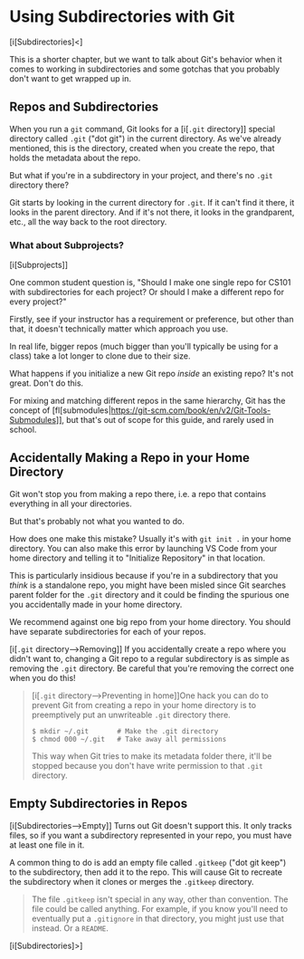 # Using Subdirectories with Git

[i[Subdirectories]<]

This is a shorter chapter, but we want to talk about Git's behavior when
it comes to working in subdirectories and some gotchas that you
probably don't want to get wrapped up in.

## Repos and Subdirectories

When you run a `git` command, Git looks for a [i[`.git` directory]]
special directory called `.git` ("dot git") in the current directory. As
we've already mentioned, this is the directory, created when you create
the repo, that holds the metadata about the repo.

But what if you're in a subdirectory in your project, and there's no
`.git` directory there?

Git starts by looking in the current directory for `.git`. If it can't
find it there, it looks in the parent directory. And if it's not there,
it looks in the grandparent, etc., all the way back to the root
directory.

### What about Subprojects?

[i[Subprojects]]

One common student question is, "Should I make one single repo for CS101
with subdirectories for each project? Or should I make a different repo
for every project?"

Firstly, see if your instructor has a requirement or preference, but
other than that, it doesn't technically matter which approach you use.

In real life, bigger repos (much bigger than you'll typically be using
for a class) take a lot longer to clone due to their size.

What happens if you initialize a new Git repo _inside_ an existing repo?
It's not great. Don't do this.

For mixing and matching different repos in the same hierarchy, Git has
the concept of
[fl[submodules|https://git-scm.com/book/en/v2/Git-Tools-Submodules]],
but that's out of scope for this guide, and rarely used in school.

## Accidentally Making a Repo in your Home Directory

Git won't stop you from making a repo there, i.e. a repo that contains
everything in all your directories.

But that's probably not what you wanted to do.

How does one make this mistake? Usually it's with `git init .` in your
home directory. You can also make this error by launching VS Code from
your home directory and telling it to "Initialize Repository" in that
location. 

This is particularly insidious because if you're in a subdirectory that
you _think_ is a standalone repo, you might have been misled since Git
searches parent folder for the `.git` directory and it could be finding
the spurious one you accidentally made in your home directory.

We recommend against one big repo from your home directory. You should
have separate subdirectories for each of your repos.

[i[`.git` directory-->Removing]]
If you accidentally create a repo where you didn't want to, changing a
Git repo to a regular subdirectory is as simple as removing the `.git`
directory. Be careful that you're removing the correct one when you do
this!

> [i[`.git` directory-->Preventing in home]]One hack you can do to
> prevent Git from creating a repo in your home directory is to
> preemptively put an unwriteable `.git` directory there.
>
> ``` {.default}
> $ mkdir ~/.git       # Make the .git directory
> $ chmod 000 ~/.git   # Take away all permissions
> ```
> <!-- ` -->
>
> This way when Git tries to make its metadata folder there, it'll be
> stopped because you don't have write permission to that `.git`
> directory.

## Empty Subdirectories in Repos

[i[Subdirectories-->Empty]]
Turns out Git doesn't support this. It only tracks files, so if you want
a subdirectory represented in your repo, you must have at least one file
in it.

A common thing to do is add an empty file called `.gitkeep` ("dot
git keep") to the subdirectory, then add it to the repo. This will cause
Git to recreate the subdirectory when it clones or merges the `.gitkeep`
directory.

> The file `.gitkeep` isn't special in any way, other than convention.
> The file could be called anything. For example, if you know you'll
> need to eventually put a `.gitignore` in that directory, you might
> just use that instead. Or a `README`.

[i[Subdirectories]>]
